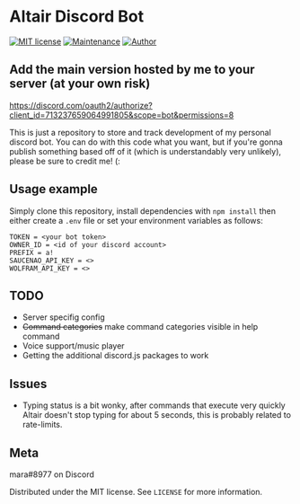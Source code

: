 # Altair Discord Bot
[![MIT license](https://img.shields.io/badge/License-MIT-blue.svg)](https://lbesson.mit-license.org/)
[![Maintenance](https://img.shields.io/badge/Maintained%3F-yes-green.svg)](https://github.com/tatsumara/altair/graphs/commit-activity)
[![Author](https://img.shields.io/badge/Author-tatsumara-purple.svg)](https://shields.io/)

## Add the main version hosted by me to your server (at your own risk)
https://discord.com/oauth2/authorize?client_id=713237659064991805&scope=bot&permissions=8

This is just a repository to store and track development of my personal discord bot. You can do with this code what you want, but if you're gonna publish something based off of it (which is understandably very unlikely), please be sure to credit me! (:

## Usage example
Simply clone this repository, install dependencies with ``npm install`` then either create a ``.env`` file or set your environment variables as follows:
```
TOKEN = <your bot token>
OWNER_ID = <id of your discord account>
PREFIX = a!
SAUCENAO_API_KEY = <>
WOLFRAM_API_KEY = <>
```
## TODO
* Server specifig config
* ~~Command categories~~ make command categories visible in help command
* Voice support/music player
* Getting the additional discord.js packages to work
## Issues
* Typing status is a bit wonky, after commands that execute very quickly Altair doesn't stop typing for about 5 seconds, this is probably related to rate-limits.
## Meta
mara#8977 on Discord

Distributed under the MIT license. See ``LICENSE`` for more information.
